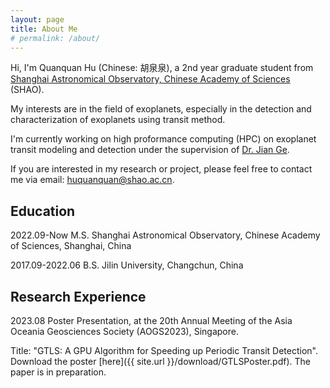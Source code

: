 ```yaml
---
layout: page
title: About Me
# permalink: /about/
---
```


Hi, I'm Quanquan Hu (Chinese: 胡泉泉), a 2nd year graduate student from [Shanghai Astronomical Observatory, Chinese Academy of Sciences](http://english.shao.cas.cn/) (SHAO).

My interests are in the field of exoplanets, especially in the detection and characterization of exoplanets using transit method.

I'm currently working on high proformance computing (HPC) on exoplanet transit modeling and detection under the supervision of [Dr. Jian Ge](https://scholar.google.com/citations?user=xrAGwa0AAAAJ).

If you are interested in my research or project, please feel free to contact me via email: huquanquan@shao.ac.cn.

<!-- And if you are interested in my life, check my [Personal Blog](https://farthing.xyz) (Mostly in Chinese). -->

## Education

2022.09-Now M.S. Shanghai Astronomical Observatory, Chinese Academy of Sciences, Shanghai, China 

2017.09-2022.06 B.S. Jilin University, Changchun, China 

## Research Experience

2023.08 Poster Presentation, at the 20th Annual Meeting of the Asia Oceania Geosciences Society (AOGS2023), Singapore.

Title: "GTLS: A GPU Algorithm for Speeding up Periodic Transit Detection".
Download the poster [here]({{ site.url }}/download/GTLSPoster.pdf). The paper is in preparation.

